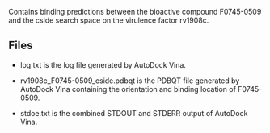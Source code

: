 Contains binding predictions between the bioactive compound F0745-0509 and the cside search space on the virulence factor rv1908c.

## Files

- log.txt is the log file generated by AutoDock Vina.

- rv1908c_F0745-0509_cside.pdbqt is the PDBQT file generated by AutoDock Vina containing the orientation and binding location of F0745-0509.

- stdoe.txt is the combined STDOUT and STDERR output of AutoDock Vina.

